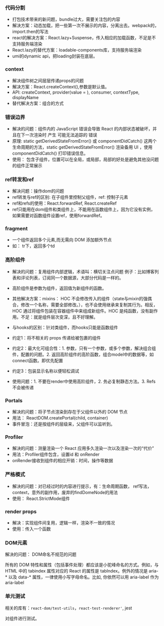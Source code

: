 ### 代码分割
- 打包技术带来的新问题，bundle过大，需要关注包的内容
- 解决方案：动态加载，把一些第一次不展示的内容，分离出去。webpack的，import.then的写法
- react的解决方案：React.lazy+Suspense，传入相应的加载函数，不足是不支持服务端渲染
- React.lazy的替代方案：loadable-components库，支持服务端渲染
- umi的dynamic api，把loading封装在底层。

### context
- 解决组件树之间层层传递props的问题
- 解决方案：React.createContext(),参数是默认值。
- API: createContext, provider(value = ), consumer, contextType, displayName
- 替代解决方案：组合的方式

### 错误边界
- 解决的问题：组件内的 JavaScript 错误会导致 React 的内部状态被破坏，并且在下一次渲染时 产生 可能无法追踪的 错误
- 原理:  static getDerivedStateFromError() 或 componentDidCatch() 这两个生命周期的方法，static getDerivedStateFromError() 渲染备用 UI ，使用 componentDidCatch() 打印错误信息。
- 使用：<ErrorBoundary> 包含子组件，位置可以在全局，或局部，局部的好处是避免其他没问题的组件正常展示

### ref转发和ref
- 解决问题：操作dom的问题
- ref转发与ref的区别: 在子组件里控制父组件，ref: 控制子元素
- ref和refs的使用：React.forwardRef, React.createRef
- ref只能用在dom组件和类组件上，不能用在函数组件上，因为它没有实例，如果需要对函数组件设置ref，使用forwardRef。

### fragment
- 一个组件返回多个元素,而无需向 DOM 添加额外节点
- 如： tr下，返回多个td

### 高阶组件
- 解决的问题：复用组件内部逻辑，术语叫：横切关注点问题
例子：比如博客列表和评论列表，订阅同一个数据源，大部分代码是一样的。

- 高阶组件是参数为组件，返回值为新组件的函数。
- 其他解决方案：mixins： HOC 不会修改传入的组件（state与mixin的强偶合，修改一个名称，需要全部修改。），也不会使用继承来复制其行为。相反，HOC 通过将组件包装在容器组件中来组成新组件。HOC 是纯函数，没有副作用。不足：就是组件层次变深，且不好理解。
- 与hooks的区别：针对类组件，而hooks只能是函数组件
- 约定1：将不相关的 props 传递给被包裹的组件
- 约定2：最大化可组合性：1. 参数，只有一个参数，或多个参数，解决组合组件，配置的问题。2. 返回高阶组件的高阶函数，组合model中的数据等，如connect函数。即优先配置
- 约定3：包装显示名称以便轻松调试
- 使用问题：1. 不要在render中使用高阶组件，2. 务必复制静态方法。3. Refs 不会被传递

### Portals
- 解决的问题：将子节点渲染到存在于父组件以外的 DOM 节点
- 用法： ReactDOM.createPortal(child, container)
- 事件冒泡：还是按组件的层级来，父组件可以监听到。

### Profiler
- 解决的问题：测量渲染一个 React 应用多久渲染一次以及渲染一次的“代价”
- 用法：Profiler组件包含，设置id 和 onRender
- onRender接收到组件的相应开销：时间，操作等数据

### 严格模式
- 解决的问题：对已经过时的内容进行提示，有：生命周期函数， ref写法，context，意外的副作用，废弃的findDomeNode的用法
- 使用： React.StrictMode组件

### render props
- 解决：实现组件间复用，逻辑一样，渲染不一致的情况
- 使用：传入一个函数

### DOM元素
解决的问题： DOM命名不规范的问题

所有的 DOM 特性和属性（包括事件处理）都应该是小驼峰命名的方式。例如，与 HTML 中的 tabindex 属性对应的 React 的属性是 tabIndex。例外的情况是 aria-* 以及 data-* 属性，一律使用小写字母命名。比如, 你依然可以用 aria-label 作为 aria-label

### 单元测试
相关的库有：`react-dom/test-utils`，`react-test-renderer'`, jest

对组件进行测试。
